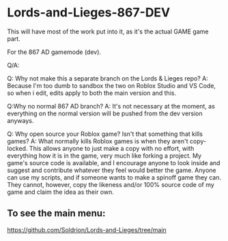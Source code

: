 # Lords-and-Lieges-867-DEV

This will have most of the work put into it, as it's the actual GAME game part.

For the 867 AD gamemode (dev).

Q/A:

Q: Why not make this a separate branch on the Lords & Lieges repo? 
A: Because I'm too dumb to sandbox the two on Roblox Studio and VS Code, so when i edit, edits apply to both the main version and this.

Q:Why no normal 867 AD branch? 
A: It's not necessary at the moment, as everything on the normal version will be pushed from the dev version anyways.

Q: Why open source your Roblox game? Isn't that something that kills games?
A: What normally kills Roblox games is when they aren't copy-locked. This allows anyone to just make a copy with no effort, with everything how it is in the game, very much like forking a project.
My game's source code is available, and I encourage anyone to look inside and suggest and contribute whatever they feel would better the game. 
Anyone can use my scripts, and if someone wants to make a spinoff game they can. They cannot, however, copy the likeness and/or 100% source code of my game and claim the idea as their own.


## To see the main menu:
https://github.com/Soldrion/Lords-and-Lieges/tree/main 
